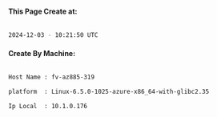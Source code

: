 
   
#### This Page Create at:

```bash

2024-12-03 - 10:21:50 UTC

```

#### Create By Machine:

```bash

Host Name : fv-az885-319

platform  : Linux-6.5.0-1025-azure-x86_64-with-glibc2.35

Ip Local  : 10.1.0.176

```

